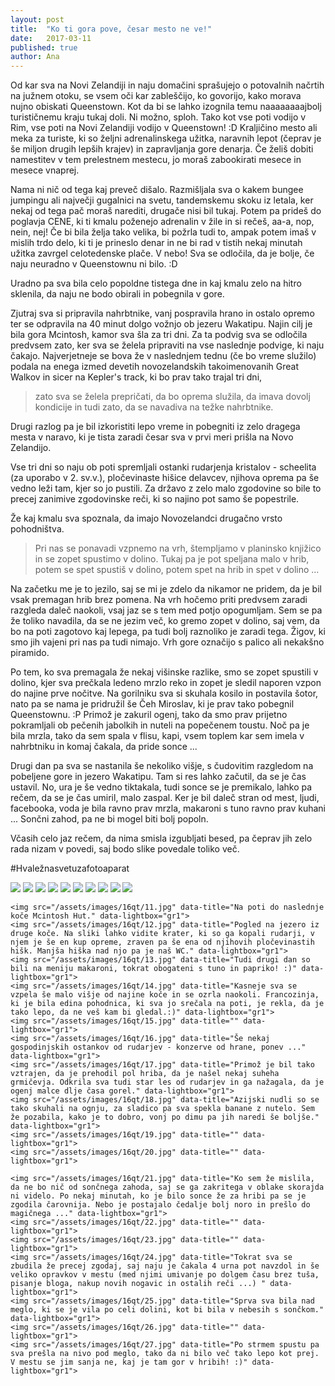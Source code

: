 ```yaml
---
layout: post
title:  "Ko ti gora pove, česar mesto ne ve!"
date:   2017-03-11
published: true
author: Ana
---
```


<p class="intro"><span class="dropcap">O</span>d kar sva na Novi Zelandiji in naju domačini sprašujejo o potovalnih načrtih na južnem otoku, se vsem oči kar zableščijo, ko govorijo, kako morava nujno obiskati Queenstown. Kot da bi se lahko izognila temu naaaaaaaajbolj turističnemu kraju tukaj doli. Ni možno, sploh. Tako kot vse poti vodijo v Rim, vse poti na Novi Zelandiji vodijo v Queenstown! :D Kraljičino mesto ali meka za turiste, ki so željni adrenalinskega užitka, naravnih lepot (čeprav je še miljon drugih lepših krajev) in zapravljanja gore denarja. Če želiš dobiti namestitev v tem prelestnem mestecu, jo moraš zabookirati mesece in mesece vnaprej.</p>

Nama ni nič od tega kaj preveč dišalo. Razmišljala sva o kakem bungee jumpingu ali največji gugalnici na svetu, tandemskemu skoku iz letala, ker nekaj od tega pač moraš narediti, drugače nisi bil tukaj. Potem pa prideš do poglavja CENE, ki ti kmalu poženejo adrenalin v žile in si rečeš, aa-a, nop, nein, nej! Če bi bila želja tako velika, bi požrla tudi to, ampak potem imaš v mislih trdo delo, ki ti je prineslo denar in ne bi rad v tistih nekaj minutah užitka zavrgel celotedenske plače. V nebo! Sva se odločila, da je bolje, če naju neuradno v Queenstownu ni bilo. :D 

Uradno pa sva bila celo popoldne tistega dne in kaj kmalu zelo na hitro sklenila, da naju ne bodo obirali in pobegnila v gore. 

Zjutraj sva si pripravila nahrbtnike, vanj pospravila hrano in ostalo opremo ter se odpravila na 40 minut dolgo vožnjo ob jezeru Wakatipu. Najin cilj je bila gora Mcintosh, kamor sva šla za tri dni. Za ta podvig sva se odločila predvsem zato, ker sva se želela pripraviti na vse naslednje podvige, ki naju čakajo. Najverjetneje se bova že v naslednjem tednu (če bo vreme služilo) podala na enega izmed devetih novozelandskih takoimenovanih Great Walkov in sicer na Kepler's track, ki bo prav tako trajal tri dni, 

<blockquote>zato sva se želela prepričati, da bo oprema služila, da imava dovolj kondicije in tudi zato, da se navadiva na težke nahrbtnike.</blockquote>

Drugi razlog pa je bil izkoristiti lepo vreme in pobegniti iz zelo dragega mesta v naravo, ki je tista zaradi česar sva v prvi meri prišla na Novo Zelandijo.

Vse tri dni so naju ob poti spremljali ostanki rudarjenja kristalov - scheelita (za uporabo v 2. sv.v.), pločevinaste hišice delavcev, njihova oprema pa še vedno leži tam, kjer so jo pustili. Za državo z zelo malo zgodovine so bile to precej zanimive zgodovinske reči, ki so najino pot samo še popestrile. 

Že kaj kmalu sva spoznala, da imajo Novozelandci drugačno vrsto pohodništva. 

<blockquote> Pri nas se ponavadi vzpnemo na vrh, štempljamo v planinsko knjižico in se zopet spustimo v dolino. Tukaj pa je pot speljana malo v hrib, potem se spet spustiš v dolino, potem spet na hrib in spet v dolino ...</blockquote>

Na začetku me je to jezilo, saj se mi je zdelo da nikamor ne pridem, da je bil vsak premagan hrib brez pomena. Na vrh hočemo priti predvsem zaradi razgleda daleč naokoli, vsaj jaz se s tem med potjo opogumljam. Sem se pa že toliko navadila, da se ne jezim več, ko gremo zopet v dolino, saj vem, da bo na poti zagotovo kaj lepega, pa tudi bolj raznoliko je zaradi tega. Žigov, ki smo jih vajeni pri nas pa tudi nimajo. Vrh gore označijo s palico ali nekakšno piramido.

Po tem, ko sva premagala že nekaj višinske razlike, smo se zopet spustili v dolino, kjer sva prečkala ledeno mrzlo reko in zopet je sledil naporen vzpon do najine prve nočitve. Na gorilniku sva si skuhala kosilo in postavila šotor, nato pa se nama je pridružil še Čeh Miroslav, ki je prav tako pobegnil Queenstownu. :P Primož je zakuril ogenj, tako da smo prav prijetno pokramljali ob pečenih jabolkih in nuteli na popečenem toustu. Noč pa je bila mrzla, tako da sem spala v flisu, kapi, vsem toplem kar sem imela v nahrbtniku in komaj čakala, da pride sonce ...

Drugi dan pa sva se nastanila še nekoliko višje, s čudovitim razgledom na pobeljene gore in jezero Wakatipu. Tam si res lahko začutil, da se je čas ustavil. No, ura je še vedno tiktakala, tudi sonce se je premikalo, lahko pa rečem, da se je čas umiril, malo zaspal. Ker je bil daleč stran od mest, ljudi, facebooka, voda je bila ravno prav mrzla, makaroni s tuno ravno prav kuhani ... Sončni zahod, pa ne bi mogel biti bolj popoln.

Včasih celo jaz rečem, da nima smisla izgubljati besed, pa čeprav jih zelo rada nizam v povedi, saj bodo slike povedale toliko več. 

#Hvaležnasvetuzafotoaparat

<div class="photoset-grid" data-layout="333333333">
    <img src="/assets/images/16qt/01.jpg" data-title="Djmo si nardit kitke, da ne bo dela z lasmi v hribih, pa da mi bo Primož lahko še tri dni govoru Pika Nogavička. :P" data-lightbox="gr1">
    <img src="/assets/images/16qt/02.jpg" data-title="Eden izmed vhodov v rudnik, v katerem so rudarji kopali scheelit. Še vedno se vidijo tiri in nekaj opreme, ki leži na tleh. Vhod v rudnik je nevaren, saj se kamenje ruši iz stropa, zato sva vanj samo pokukala." data-lightbox="gr1">
    <img src="/assets/images/16qt/03.jpg" data-title="Na začetku je bila pot precej položna in prijetna za nošenje težkih nahrbtnikov." data-lightbox="gr1">
    <img src="/assets/images/16qt/04.jpg" data-title="Spustila sva se v dolino in prečkala reko. Bila je precej deroča in mrzla, tako da sva poiskala najbolj varno varianto, vendar brez sezuvanja čevljev ni šlo." data-lightbox="gr1">
    <img src="/assets/images/16qt/05.jpg" data-title="" data-lightbox="gr1">
    <img src="/assets/images/16qt/06.jpg" data-title="Ko sva prišla na cilj, sva najprej postavila najin čisto nov šotor, vhod pa obrnila proti razgledu na jezero Wakatipu." data-lightbox="gr1">
    <img src="/assets/images/16qt/07.jpg" data-title="Če bi se spomnila, da lahko zakuriva ogenj, bi vzela kakšne klobase s sabo, tokrat pa sva se morala zadovoljiti s pečenimi jabolki. :)" data-lightbox="gr1">
    <img src="/assets/images/16qt/08.jpg" data-title="In sva se zbudila v prvo jutro zelooo mrzle noči (T so bile zagotovo okoli 5 stopinj Celzija, če ne celo manj ...)" data-lightbox="gr1">
    <img src="/assets/images/16qt/09.jpg" data-title="Koliba v kateri je spal Miroslav verjetno ni bila veliko toplejša." data-lightbox="gr1">
    <img src="/assets/images/16qt/10.jpg" data-title="Happy feets, nov čudovit dan je pred nama! :D" data-lightbox="gr1">
    
    <img src="/assets/images/16qt/11.jpg" data-title="Na poti do naslednje koče Mcintosh Hut." data-lightbox="gr1">
    <img src="/assets/images/16qt/12.jpg" data-title="Pogled na jezero iz druge koče. Na sliki lahko vidite krater, ki so ga kopali rudarji, v njem je še en kup opreme, zraven pa še ena od njihovih pločevinastih hišk. Manjša hiška nad njo pa je naš WC." data-lightbox="gr1">
    <img src="/assets/images/16qt/13.jpg" data-title="Tudi drugi dan so bili na meniju makaroni, tokrat obogateni s tuno in papriko! :)" data-lightbox="gr1">
    <img src="/assets/images/16qt/14.jpg" data-title="Kasneje sva se vzpela še malo višje od najine koče in se ozrla naokoli. Francozinja, ki je bila edina pohodnica, ki sva jo srečala na poti, je rekla, da je tako lepo, da ne veš kam bi gledal.:)" data-lightbox="gr1">
    <img src="/assets/images/16qt/15.jpg" data-title="" data-lightbox="gr1">
    <img src="/assets/images/16qt/16.jpg" data-title="Še nekaj gospodinjskih ostankov od rudarjev - konzerve od hrane, ponev ..." data-lightbox="gr1">
    <img src="/assets/images/16qt/17.jpg" data-title="Primož je bil tako vztrajen, da je prehodil pol hriba, da je našel nekaj suheha grmičevja. Odkrila sva tudi star les od rudarjev in ga nažagala, da je ogenj malce dlje časa gorel." data-lightbox="gr1">
    <img src="/assets/images/16qt/18.jpg" data-title="Azijski nudli so se tako skuhali na ognju, za sladico pa sva spekla banane z nutelo. Sem že pozabila, kako je to dobro, vonj po dimu pa jih naredi še boljše." data-lightbox="gr1">
    <img src="/assets/images/16qt/19.jpg" data-title="" data-lightbox="gr1">
    <img src="/assets/images/16qt/20.jpg" data-title="" data-lightbox="gr1">

    <img src="/assets/images/16qt/21.jpg" data-title="Ko sem že mislila, da ne bo nič od sončnega zahoda, saj se ga zakritega v oblake skorajda ni videlo. Po nekaj minutah, ko je bilo sonce že za hribi pa se je zgodila čarovnija. Nebo je postajalo čedalje bolj noro in prešlo do magičnega ..." data-lightbox="gr1">
    <img src="/assets/images/16qt/22.jpg" data-title="" data-lightbox="gr1">
    <img src="/assets/images/16qt/23.jpg" data-title="" data-lightbox="gr1">
    <img src="/assets/images/16qt/24.jpg" data-title="Tokrat sva se zbudila že precej zgodaj, saj naju je čakala 4 urna pot navzdol in še veliko opravkov v mestu (med njimi umivanje po dolgem času brez tuša, pisanje bloga, nakup novih nogavic in ostalih reči ...) " data-lightbox="gr1">
    <img src="/assets/images/16qt/25.jpg" data-title="Sprva sva bila nad meglo, ki se je vila po celi dolini, kot bi bila v nebesih s sončkom." data-lightbox="gr1">
    <img src="/assets/images/16qt/26.jpg" data-title="" data-lightbox="gr1">
    <img src="/assets/images/16qt/27.jpg" data-title="Po strmem spustu pa sva prešla na nivo pod meglo, tako da ni bilo več tako lepo kot prej. V mestu se jim sanja ne, kaj je tam gor v hribih! :)" data-lightbox="gr1">
</div><br/>



